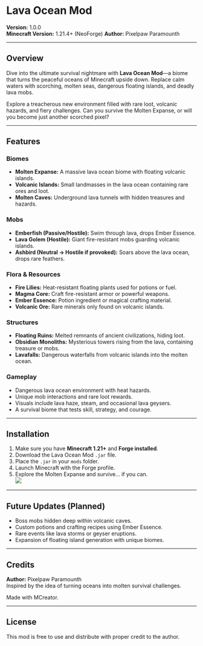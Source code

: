 # Lava Ocean Mod

**Version:** 1.0.0  
**Minecraft Version:** 1.21.4+ (NeoForge) 
**Author:** Pixelpaw Paramounth  

---

## Overview

Dive into the ultimate survival nightmare with **Lava Ocean Mod**—a biome that turns the peaceful oceans of Minecraft upside down. Replace calm waters with scorching, molten seas, dangerous floating islands, and deadly lava mobs.  

Explore a treacherous new environment filled with rare loot, volcanic hazards, and fiery challenges. Can you survive the Molten Expanse, or will you become just another scorched pixel?  

---

## Features

### **Biomes**
- **Molten Expanse:** A massive lava ocean biome with floating volcanic islands.  
- **Volcanic Islands:** Small landmasses in the lava ocean containing rare ores and loot.  
- **Molten Caves:** Underground lava tunnels with hidden treasures and hazards.  

### **Mobs**
- **Emberfish (Passive/Hostile):** Swim through lava, drops Ember Essence.  
- **Lava Golem (Hostile):** Giant fire-resistant mobs guarding volcanic islands.  
- **Ashbird (Neutral → Hostile if provoked):** Soars above the lava ocean, drops rare feathers.  

### **Flora & Resources**
- **Fire Lilies:** Heat-resistant floating plants used for potions or fuel.  
- **Magma Core:** Craft fire-resistant armor or powerful weapons.  
- **Ember Essence:** Potion ingredient or magical crafting material.  
- **Volcanic Ore:** Rare minerals only found on volcanic islands.  

### **Structures**
- **Floating Ruins:** Melted remnants of ancient civilizations, hiding loot.  
- **Obsidian Monoliths:** Mysterious towers rising from the lava, containing treasure or mobs.  
- **Lavafalls:** Dangerous waterfalls from volcanic islands into the molten ocean.  

### **Gameplay**
- Dangerous lava ocean environment with heat hazards.  
- Unique mob interactions and rare loot rewards.  
- Visuals include lava haze, steam, and occasional lava geysers.  
- A survival biome that tests skill, strategy, and courage.  

---

## Installation

1. Make sure you have **Minecraft 1.21+** and **Forge installed**.  
2. Download the Lava Ocean Mod `.jar` file.  
3. Place the `.jar` in your `mods` folder.  
4. Launch Minecraft with the Forge profile.  
5. Explore the Molten Expanse and survive… if you can.  
[![](https://gamebanana.com/mods/embeddables/627385?type=large)](https://gamebanana.com/mods/627385)

---

## Future Updates (Planned)

- Boss mobs hidden deep within volcanic caves.  
- Custom potions and crafting recipes using Ember Essence.  
- Rare events like lava storms or geyser eruptions.  
- Expansion of floating island generation with unique biomes.  

---

## Credits

**Author:** Pixelpaw Paramounth  
Inspired by the idea of turning oceans into molten survival challenges.

Made with MCreator.

---

## License

This mod is free to use and distribute with proper credit to the author.  
